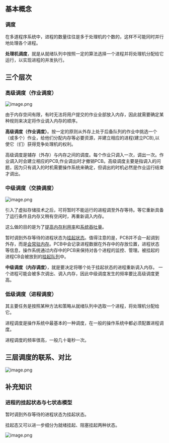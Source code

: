 ##  基本概念

###  调度

在多道程序系统中，进程的数量往往是多于处理机的个数的，这样不可能同时并行地处理各个进程。

**处理机调度**，就是从就绪队列中按照一定的算法选择一个进程并将处理机分配给它运行，以实现进程的并发执行。



##  三个层次

###  高级调度（作业调度）

![image.png](https://pic.rmb.bdstatic.com/bjh/225aec50dd36264f5c7384e7c732302b.jpeg)

由于内存空间有限，有时无法将用户提交的作业全部放入内存，因此就需要确定某种规则来决定将作业调入内存的顺序。

**高级调度（作业调度）**。按一定的原则从外存上处于后备队列的作业中挑选一个（或多个）作业，给他们分配内存等必要资源，并建立相应的进程(建立PCB),以使它（们）获得竞争处理机的权利。

高级调度是辅存（外存）与内存之间的调度。每个作业只调入一次，调出一次。作业调入时会建立相应的PCB,作业调出时才撤销PCB。高级调度主要是指调入的问题，因为只有调入的时机需要操作系统来确定，但调出的时机必然是作业运行结束才调出。

###  中级调度（交换调度）

![image.png](https://pic.rmb.bdstatic.com/bjh/d776b39cd18aebe3ee2f734472ee8f7e.jpeg)

引入了虚拟存储技术之后，可将暂时不能运行的进程调至外存等待。等它重新具备了运行条件且内存又稍有空闲时，再重新调入内存。

这么做的目的是为了<u>提高内存利用率</u>和<u>系统吞吐量</u>。

暂时调到外存等待的进程状态为<u>挂起状态</u>。值得注意的是，PCB并不会一起调到外存，而是<u>会常驻内存</u>。PCB中会记录进程数据在外存中的存放位置，进程状态等信息，操作系统通过内存中的PCB来保持对各个进程的监控、管理。被挂起的进程CB会被放到的<u>挂起队列</u>中。

**中级调度（内存调度）**，就是要决定将哪个处于挂起状态的进程重新调入内存。
一个进程可能会被多次调出、调入内存，因此中级调度发生的频率要比高级调度更高。

###  低级调度（进程调度）

其主要任务是按照某种方法和策略从就绪队列中选取一个进程，将处理机分配给它。

进程调度是操作系统中最基本的一种调度，在一般的操作系统中都必须配置进程调度。

进程调度的频率很高，一般几十毫秒一次。

##  三层调度的联系、对比

![image.png](https://pic.rmb.bdstatic.com/bjh/463b7016e72f66d4314441b87dbcde77.jpeg)

##  补充知识

###  进程的挂起状态与七状态模型

暂时调到外存等待的进程状态为挂起状态。

挂起态又可以进一步细分为就绪挂起、阻塞挂起两种状态。

![image.png](https://pic.rmb.bdstatic.com/bjh/2369dcaad73fefaeaa854fced23512f9.jpeg)

